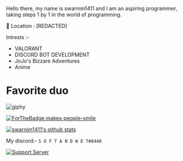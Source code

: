 Hello there, my name is swarnim1411 and I am an aspiring programmer, taking steps 1 by 1 in the world of programming.

📍 Location : [REDACTED]

Intrests :-
* VALORANT
* DISCORD BOT DEVELOPMENT
* JoJo's Bizzare Adventures
* Anime

<h1> Favorite duo </h1>

![giphy](https://media0.giphy.com/media/sPtPHvqyANbuo/giphy.gif?cid=ecf05e47bn9pt284ccgrh5h7zfiqfbpj01g57g8sqq71awp2&rid=giphy.gif)


[![ForTheBadge makes-people-smile](http://ForTheBadge.com/images/badges/makes-people-smile.svg)](http://ForTheBadge.com)


[![swarnim1411's github stats](https://github-readme-stats.vercel.app/api?username=CYPHER8440&theme=blue-green)](https://github.com/swarnim1411/github-readme-stats)


My discord:- `S O F T A N D W E T#8440`

[![Support Server](https://img.shields.io/discord/591914197219016707.svg?label=Discord&logo=Discord&colorB=7289da&style=for-the-badge)](https://discord.gg/kHg26bNWQE)
